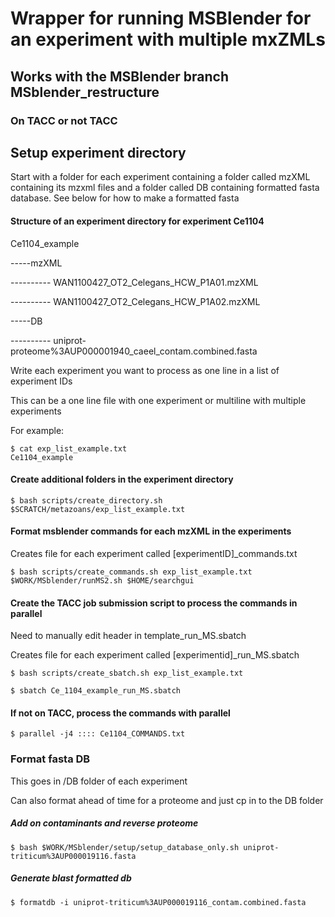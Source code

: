 # Wrapper for running MSBlender for an experiment with multiple mxZMLs

## Works with the MSBlender branch MSblender_restructure

### On TACC or not TACC 

## Setup experiment directory

Start with a folder for each experiment containing a folder called mzXML containing its mzxml files and a folder called DB containing formatted fasta database. See below for how to make a formatted fasta



#### Structure of an experiment directory for experiment Ce1104

Ce1104_example

-----mzXML

---------- WAN1100427_OT2_Celegans_HCW_P1A01.mzXML

---------- WAN1100427_OT2_Celegans_HCW_P1A02.mzXML

-----DB

---------- uniprot-proteome%3AUP000001940_caeel_contam.combined.fasta


Write each experiment you want to process as one line in a list of experiment IDs

This can be a one line file with one experiment or multiline with multiple experiments

For example:

```
$ cat exp_list_example.txt
Ce1104_example
```

#### Create additional folders in the experiment directory

```
$ bash scripts/create_directory.sh $SCRATCH/metazoans/exp_list_example.txt

```

#### Format msblender commands for each mzXML in the experiments

Creates file for each experiment called [experimentID]_commands.txt

```
$ bash scripts/create_commands.sh exp_list_example.txt $WORK/MSblender/runMS2.sh $HOME/searchgui

```

#### Create the TACC job submission script to process the commands in parallel

Need to manually edit header in template_run_MS.sbatch

Creates file for each experiment called [experimentid]_run_MS.sbatch


```
$ bash scripts/create_sbatch.sh exp_list_example.txt

$ sbatch Ce_1104_example_run_MS.sbatch

```

#### If not on TACC, process the commands with parallel

```
$ parallel -j4 :::: Ce1104_COMMANDS.txt
```




### Format fasta DB

This goes in /DB folder of each experiment

Can also format ahead of time for a proteome and just cp in to the DB folder

##### Add on contaminants and reverse proteome

```
$ bash $WORK/MSblender/setup/setup_database_only.sh uniprot-triticum%3AUP000019116.fasta
```

##### Generate blast formatted db 

```
$ formatdb -i uniprot-triticum%3AUP000019116_contam.combined.fasta
```







